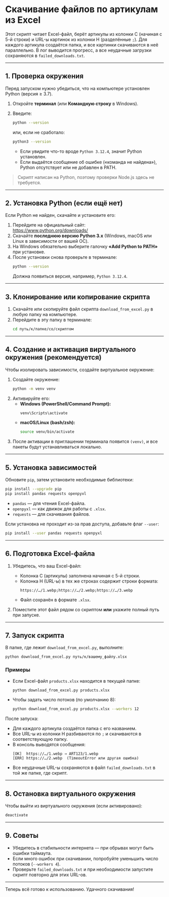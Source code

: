 # Скачивание файлов по артикулам из Excel

Этот скрипт читает Excel-файл, берёт артикулы из колонки C (начиная с 5-й строки) и URL-ы картинок из колонки H (разделённые `;`). Для каждого артикула создаётся папка, и все картинки скачиваются в неё параллельно. В лог выводится прогресс, а все неудачные загрузки сохраняются в `failed_downloads.txt`.

---

## 1. Проверка окружения

Перед запуском нужно убедиться, что на компьютере установлен Python (версия ≥ 3.7).

1. Откройте **терминал** (или **Командную строку** в Windows).

2. Введите:
   ```bash
   python --version
   ```
   или, если не сработало:
   ```bash
   python3 --version
   ```
   - Если увидите что-то вроде `Python 3.12.4`, значит Python установлен.
   - Если выдаётся сообщение об ошибке («команда не найдена»), Python отсутствует или не добавлен в PATH.

> Скрипт написан на Python, поэтому проверки Node.js здесь не требуется.

---

## 2. Установка Python (если ещё нет)

Если Python не найден, скачайте и установите его:

1. Перейдите на официальный сайт:  
   https://www.python.org/downloads/
2. Скачайте **последнюю версию Python 3.x** (Windows, macOS или Linux в зависимости от вашей ОС).
3. На Windows обязательно выберите галочку **«Add Python to PATH»** при установке.
4. После установки снова проверьте в терминале:
   ```bash
   python --version
   ```
   Должна появиться версия, например, `Python 3.12.4`.

---

## 3. Клонирование или копирование скрипта

1. Скачайте или скопируйте файл скрипта `download_from_excel.py` в любую папку на компьютере.
2. Перейдите в эту папку в терминале:
   ```bash
   cd путь/к/папке/со/скриптом
   ```

---

## 4. Создание и активация виртуального окружения (рекомендуется)

Чтобы изолировать зависимости, создайте виртуальное окружение:

1. Создайте окружение:
   ```bash
   python -m venv venv
   ```
2. Активируйте его:
   - **Windows (PowerShell/Command Prompt):**
     ```bash
     venv\Scripts\activate
     ```
   - **macOS/Linux (bash/zsh):**
     ```bash
     source venv/bin/activate
     ```
3. После активации в приглашении терминала появится `(venv)`, и все пакеты будут устанавливаться локально.

---

## 5. Установка зависимостей

Обновите `pip`, затем установите необходимые библиотеки:

```bash
pip install --upgrade pip
pip install pandas requests openpyxl
```

- `pandas` — для чтения Excel-файла.
- `openpyxl` — как движок для работы с `.xlsx`.
- `requests` — для скачивания файлов.

Если установка не проходит из-за прав доступа, добавьте флаг `--user`:
```bash
pip install --user pandas requests openpyxl
```

---

## 6. Подготовка Excel-файла

1. Убедитесь, что ваш Excel-файл:
   - Колонка C (артикулы) заполнена начиная с 5-й строки.
   - Колонка H (URL-ы) в тех же строках содержит строки формата:
     ```
     https://…/1.webp;https://…/2.webp;https://…/3.webp
     ```
   - Файл сохранён в формате `.xlsx`.

2. Поместите этот файл рядом со скриптом **или** укажите полный путь при запуске.

---

## 7. Запуск скрипта

В папке, где лежит `download_from_excel.py`, выполните:

```bash
python download_from_excel.py путь/к/вашему_файлу.xlsx
```

### Примеры

- Если Excel-файл `products.xlsx` находится в текущей папке:
  ```bash
  python download_from_excel.py products.xlsx
  ```

- Чтобы задать число потоков (по умолчанию 8):
  ```bash
  python download_from_excel.py products.xlsx --workers 12
  ```

После запуска:

- Для каждого артикула создаётся папка с его названием.
- Все URL-ы из колонки H разбиваются по `;` и скачиваются в соответствующую папку.
- В консоль выводятся сообщения:
  ```
  [OK]  https://…/1.webp → ART123/1.webp
  [ERR] https://…/2.webp  (TimeoutError или другая ошибка)
  ```
- Все неудачные URL-ы сохраняются в файл `failed_downloads.txt` в той же папке, где скрипт.

---

## 8. Остановка виртуального окружения

Чтобы выйти из виртуального окружения (если активировано):
```bash
deactivate
```

---

## 9. Советы

- Убедитесь в стабильности интернета — при обрывах могут быть ошибки таймаута.
- Если много ошибок при скачивании, попробуйте уменьшить число потоков (`--workers 4`).
- Проверьте `failed_downloads.txt` и при необходимости запустите скрипт повторно для этих URL-ов.

---

Теперь всё готово к использованию. Удачного скачивания!
